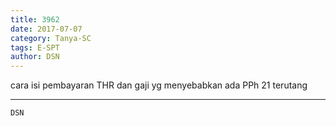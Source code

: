 ```yaml
---
title: 3962
date: 2017-07-07
category: Tanya-SC
tags: E-SPT
author: DSN
---
```


cara isi pembayaran THR dan gaji yg menyebabkan ada PPh 21 terutang

---



`DSN`

